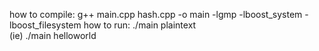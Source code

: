 how to compile: g++ main.cpp hash.cpp -o main -lgmp -lboost_system -lboost_filesystem
how to run: ./main plaintext  
(ie) ./main helloworld
